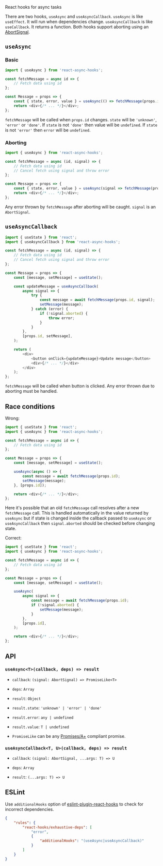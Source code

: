 React hooks for async tasks

There are two hooks, `useAsync` and `useAsyncCallback`. `useAsync` is like `useEffect`. It will run
when dependencies change. `useAsyncCallback` is like `useCallback`. It returns a function. Both
hooks support aborting using an
[AbortSignal](https://developer.mozilla.org/en-US/docs/Web/API/AbortSignal).

## `useAsync`

### Basic

```js
import { useAsync } from 'react-async-hooks';

const fetchMessage = async id => {
    // Fetch data using id
};

const Message = props => {
    const { state, error, value } = useAsync(() => fetchMessage(props.id), [props.id]);
    return <div>{/* ... */}</div>;
};
```

`fetchMessage` will be called when `props.id` changes. `state` will be `'unknown'`, `'error'` or
`'done'`. If `state` is not `'done'` then value will be `undefined`. If `state` is not `'error'`
then `error` will be `undefined`.

### Aborting

```js
import { useAsync } from 'react-async-hooks';

const fetchMessage = async (id, signal) => {
    // Fetch data using id
    // Cancel fetch using signal and throw error
};

const Message = props => {
    const { state, error, value } = useAsync(signal => fetchMessage(props.id, signal), [props.id]);
    return <div>{/* ... */}</div>;
};
```

Any error thrown by `fetchMessage` after aborting will be caught. `signal` is an `AbortSignal`.

## `useAsyncCallback`

```js
import { useState } from 'react';
import { useAsyncCallback } from 'react-async-hooks';

const fetchMessage = async (id, signal) => {
    // Fetch data using id
    // Cancel fetch using signal and throw error
};

const Message = props => {
    const [message, setMessage] = useState();

    const updateMessage = useAsyncCallback(
        async signal => {
            try {
                const message = await fetchMessage(props.id, signal);
                setMessage(message);
            } catch (error) {
                if (!signal.aborted) {
                    throw error;
                }
            }
        },
        [props.id, setMessage],
    );

    return (
        <div>
            <button onClick={updateMessage}>Update message</button>
            <div>{/* ... */}</div>
        </div>
    );
};
```

`fetchMessage` will be called when button is clicked. Any error thrown due to aborting must be
handled.

## Race conditions

Wrong:

```js
import { useState } from 'react';
import { useAsync } from 'react-async-hooks';

const fetchMessage = async id => {
    // Fetch data using id
};

const Message = props => {
    const [message, setMessage] = useState();

    useAsync(async () => {
        const message = await fetchMessage(props.id);
        setMessage(message);
    }, [props.id]);

    return <div>{/* ... */}</div>;
};
```

Here it's possible that an old `fetchMessage` call resolves after a new `fetchMessage` call. This is
handled automatically in the value returned by `useAsync` but if state is changed inside the
callback passed to `useAsync` or `useAsyncCallback` then `signal.aborted` should be checked before
changing state.

Correct:

```js
import { useState } from 'react';
import { useAsync } from 'react-async-hooks';

const fetchMessage = async id => {
    // Fetch data using id
};

const Message = props => {
    const [message, setMessage] = useState();

    useAsync(
        async signal => {
            const message = await fetchMessage(props.id);
            if (!signal.aborted) {
                setMessage(message);
            }
        },
        [props.id],
    );

    return <div>{/* ... */}</div>;
};
```

## API

### `useAsync<T>(callback, deps) => result`

-   `callback`: `(signal: AbortSignal) => PromiseLike<T>`

-   `deps`: `Array`

-   `result`: `Object`

-   `result.state`: `'unknown' | 'error' | 'done'`

-   `result.error`: `any | undefined`

-   `result.value`: `T | undefined`

-   `PromiseLike` can be any [Promises/A+](https://promisesaplus.com) compliant promise.

### `useAsyncCallback<T, U>(callback, deps) => result`

-   `callback`: `(signal: AbortSignal, ...args: T) => U`

-   `deps`: `Array`

-   `result`: `(...args: T) => U`

## ESLint

Use `additionalHooks` option of
[eslint-plugin-react-hooks](https://www.npmjs.com/package/eslint-plugin-react-hooks) to check for
incorrect dependencies.

```json
{
    "rules": {
        "react-hooks/exhaustive-deps": [
            "error",
            {
                "additionalHooks": "(useAsync|useAsyncCallback)"
            }
        ]
    }
}
```
